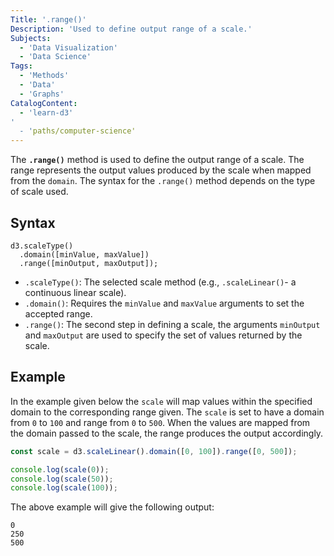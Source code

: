 ```yaml
---
Title: '.range()'
Description: 'Used to define output range of a scale.'
Subjects:
  - 'Data Visualization'
  - 'Data Science'
Tags:
  - 'Methods'
  - 'Data'
  - 'Graphs'
CatalogContent:
  - 'learn-d3'
'
  - 'paths/computer-science'
---
```


The **`.range()`** method is used to define the output range of a scale. The range represents the output values produced by the scale when mapped from the `domain`. The syntax for the `.range()` method depends on the type of scale used.

## Syntax

```pseudo
d3.scaleType()
  .domain([minValue, maxValue])
  .range([minOutput, maxOutput]);
```

- `.scaleType()`: The selected scale method (e.g., `.scaleLinear()`- a continuous linear scale).
- `.domain()`: Requires the `minValue` and `maxValue` arguments to set the accepted range.
- `.range()`: The second step in defining a scale, the arguments `minOutput` and `maxOutput` are used to specify the set of values returned by the scale.

## Example

In the example given below the `scale` will map values within the specified domain to the corresponding range given. The `scale` is set to have a domain from `0` to `100` and range from `0` to `500`. When the values are mapped from the domain passed to the scale, the range produces the output accordingly.

```js
const scale = d3.scaleLinear().domain([0, 100]).range([0, 500]);

console.log(scale(0));
console.log(scale(50));
console.log(scale(100));
```

The above example will give the following output:

```shell
0
250
500
```
